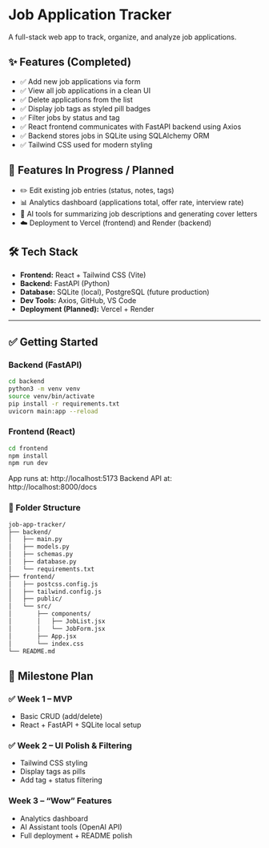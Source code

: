 # Job Application Tracker

A full-stack web app to track, organize, and analyze job applications.

## ✨ Features (Completed)
- ✅ Add new job applications via form
- ✅ View all job applications in a clean UI
- ✅ Delete applications from the list
- ✅ Display job tags as styled pill badges
- ✅ Filter jobs by status and tag
- ✅ React frontend communicates with FastAPI backend using Axios
- ✅ Backend stores jobs in SQLite using SQLAlchemy ORM
- ✅ Tailwind CSS used for modern styling

## 🚧 Features In Progress / Planned
- ✏️ Edit existing job entries (status, notes, tags)
- 📊 Analytics dashboard (applications total, offer rate, interview rate)
- 🤖 AI tools for summarizing job descriptions and generating cover letters
- ☁️ Deployment to Vercel (frontend) and Render (backend)

## 🛠 Tech Stack
- **Frontend:** React + Tailwind CSS (Vite)
- **Backend:** FastAPI (Python)
- **Database:** SQLite (local), PostgreSQL (future production)
- **Dev Tools:** Axios, GitHub, VS Code
- **Deployment (Planned):** Vercel + Render

---

## ✅ Getting Started

### Backend (FastAPI)

```bash
cd backend
python3 -m venv venv
source venv/bin/activate
pip install -r requirements.txt
uvicorn main:app --reload
```

### Frontend (React)
```bash
cd frontend
npm install
npm run dev
```
App runs at: http://localhost:5173
Backend API at: http://localhost:8000/docs

### 📁 Folder Structure
```bash
job-app-tracker/
├── backend/
│   ├── main.py
│   ├── models.py
│   ├── schemas.py
│   ├── database.py
│   └── requirements.txt
├── frontend/
│   ├── postcss.config.js
│   ├── tailwind.config.js
│   ├── public/
│   └── src/
│       ├── components/
│       │   ├── JobList.jsx
│       │   └── JobForm.jsx
│       ├── App.jsx
│       └── index.css
└── README.md
```

## 📅 Milestone Plan

### ✅ Week 1 – MVP
- Basic CRUD (add/delete)
- React + FastAPI + SQLite local setup

### ✅ Week 2 – UI Polish & Filtering
- Tailwind CSS styling
- Display tags as pills
- Add tag + status filtering

### Week 3 – “Wow” Features
- Analytics dashboard
- AI Assistant tools (OpenAI API)
- Full deployment + README polish
